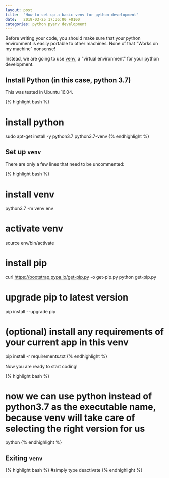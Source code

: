 ```yaml
---
layout: post
title:  "How to set up a basic venv for python development"
date:   2019-03-25 17:36:00 +0100
categories: python pyenv development
---
```


Before writing your code, you should make sure that your python environment is easily portable to other machines. None of that "Works on my machine" nonsense!

Instead, we are going to use [venv](https://docs.python.org/3/library/venv.html), a "virtual environment" for your python development.

## Install Python (in this case, python 3.7)

This was tested in Ubuntu 16.04.

{% highlight bash %}
# install python
sudo apt-get install -y python3.7 python3.7-venv
{% endhighlight %}

## Set up `venv`

There are only a few lines that need to be uncommented:

{% highlight bash %}
# install venv
python3.7 -m venv env
# activate venv
source env/bin/activate
# install pip
curl https://bootstrap.pypa.io/get-pip.py -o get-pip.py
python get-pip.py
# upgrade pip to latest version
pip install --upgrade pip
# (optional) install any requirements of your current app in this venv
pip install -r requirements.txt
{% endhighlight %}

Now you are ready to start coding!

{% highlight bash %}
# now we can use python instead of python3.7 as the executable name, because venv will take care of selecting the right version for us
python
{% endhighlight %}


## Exiting `venv`

{% highlight bash %}
#simply type
deactivate
{% endhighlight %}
